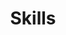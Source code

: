 ---
# An instance of the Featurette widget.
# Documentation: https://wowchemy.com/docs/page-builder/
widget: featurette

# This file represents a page section.
headless: true

# Order that this section appears on the page.
weight: 30

title: Skills
subtitle:

# Showcase personal skills or business features.
# - Add/remove as many `feature` blocks below as you like.
# - For available icons, see: https://wowchemy.com/docs/page-builder/#icons
feature:

- name: Análisis de datos
  description: Matlab, Python, R
  icon: chart-line
  icon_pack: fas
- name: Modelado matemático
  description: Matlab, Python, R
  icon: square-root-alt
  icon_pack: fas
- name: Implementación de experimentos online
  description: SurveyMonkey, PsyToolkit, Prolific, CloudResearch
  icon: laptop-house
  icon_pack: fas
- name: Desarrollo de experimentos online
  description: Desarrollador mobile, experimentos de campo en Twitter
  icon: laptop-code
  icon_pack: fas
- name: Docencia
  description: Psicología y proyectos de investigación
  icon: chalkboard-teacher
  icon_pack: fas

# Uncomment to use emoji icons.
#- icon: ':smile:'
#  icon_pack: emoji
#  name: Emojiness
#  description: 100% 

# Uncomment to use custom SVG icons.
# Place your custom SVG icon in `assets/media/icons/`.
# Reference the SVG icon name (without `.svg` extension) in the `icon` field.
# For example, reference `assets/media/icons/xyz.svg` as `icon: 'xyz'`
#- icon: your-custom-icon-name
#  icon_pack: custom
#  name: Surfing
#  description: 90%
---